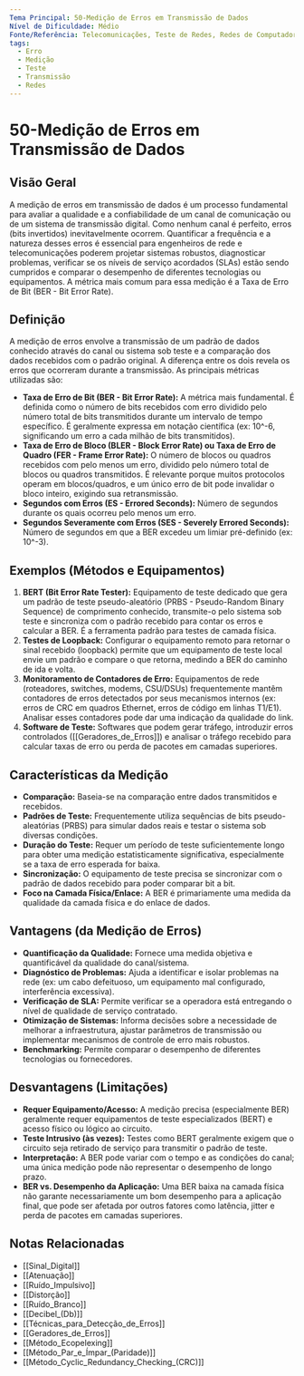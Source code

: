 ```yaml
---
Tema Principal: 50-Medição de Erros em Transmissão de Dados
Nível de Dificuldade: Médio
Fonte/Referência: Telecomunicações, Teste de Redes, Redes de Computadores
tags:
  - Erro
  - Medição
  - Teste
  - Transmissão
  - Redes
---
```


# 50-Medição de Erros em Transmissão de Dados

## Visão Geral

A medição de erros em transmissão de dados é um processo fundamental para avaliar a qualidade e a confiabilidade de um canal de comunicação ou de um sistema de transmissão digital. Como nenhum canal é perfeito, erros (bits invertidos) inevitavelmente ocorrem. Quantificar a frequência e a natureza desses erros é essencial para engenheiros de rede e telecomunicações poderem projetar sistemas robustos, diagnosticar problemas, verificar se os níveis de serviço acordados (SLAs) estão sendo cumpridos e comparar o desempenho de diferentes tecnologias ou equipamentos. A métrica mais comum para essa medição é a Taxa de Erro de Bit (BER - Bit Error Rate).

## Definição

A medição de erros envolve a transmissão de um padrão de dados conhecido através do canal ou sistema sob teste e a comparação dos dados recebidos com o padrão original. A diferença entre os dois revela os erros que ocorreram durante a transmissão. As principais métricas utilizadas são:
*   **Taxa de Erro de Bit (BER - Bit Error Rate):** A métrica mais fundamental. É definida como o número de bits recebidos com erro dividido pelo número total de bits transmitidos durante um intervalo de tempo específico. É geralmente expressa em notação científica (ex: 10^-6, significando um erro a cada milhão de bits transmitidos).
*   **Taxa de Erro de Bloco (BLER - Block Error Rate) ou Taxa de Erro de Quadro (FER - Frame Error Rate):** O número de blocos ou quadros recebidos com pelo menos um erro, dividido pelo número total de blocos ou quadros transmitidos. É relevante porque muitos protocolos operam em blocos/quadros, e um único erro de bit pode invalidar o bloco inteiro, exigindo sua retransmissão.
*   **Segundos com Erros (ES - Errored Seconds):** Número de segundos durante os quais ocorreu pelo menos um erro.
*   **Segundos Severamente com Erros (SES - Severely Errored Seconds):** Número de segundos em que a BER excedeu um limiar pré-definido (ex: 10^-3).

## Exemplos (Métodos e Equipamentos)

1.  **BERT (Bit Error Rate Tester):** Equipamento de teste dedicado que gera um padrão de teste pseudo-aleatório (PRBS - Pseudo-Random Binary Sequence) de comprimento conhecido, transmite-o pelo sistema sob teste e sincroniza com o padrão recebido para contar os erros e calcular a BER. É a ferramenta padrão para testes de camada física.
2.  **Testes de Loopback:** Configurar o equipamento remoto para retornar o sinal recebido (loopback) permite que um equipamento de teste local envie um padrão e compare o que retorna, medindo a BER do caminho de ida e volta.
3.  **Monitoramento de Contadores de Erro:** Equipamentos de rede (roteadores, switches, modems, CSU/DSUs) frequentemente mantêm contadores de erros detectados por seus mecanismos internos (ex: erros de CRC em quadros Ethernet, erros de código em linhas T1/E1). Analisar esses contadores pode dar uma indicação da qualidade do link.
4.  **Software de Teste:** Softwares que podem gerar tráfego, introduzir erros controlados ([[Geradores_de_Erros]]) e analisar o tráfego recebido para calcular taxas de erro ou perda de pacotes em camadas superiores.

## Características da Medição

*   **Comparação:** Baseia-se na comparação entre dados transmitidos e recebidos.
*   **Padrões de Teste:** Frequentemente utiliza sequências de bits pseudo-aleatórias (PRBS) para simular dados reais e testar o sistema sob diversas condições.
*   **Duração do Teste:** Requer um período de teste suficientemente longo para obter uma medição estatisticamente significativa, especialmente se a taxa de erro esperada for baixa.
*   **Sincronização:** O equipamento de teste precisa se sincronizar com o padrão de dados recebido para poder comparar bit a bit.
*   **Foco na Camada Física/Enlace:** A BER é primariamente uma medida da qualidade da camada física e do enlace de dados.

## Vantagens (da Medição de Erros)

*   **Quantificação da Qualidade:** Fornece uma medida objetiva e quantificável da qualidade do canal/sistema.
*   **Diagnóstico de Problemas:** Ajuda a identificar e isolar problemas na rede (ex: um cabo defeituoso, um equipamento mal configurado, interferência excessiva).
*   **Verificação de SLA:** Permite verificar se a operadora está entregando o nível de qualidade de serviço contratado.
*   **Otimização de Sistemas:** Informa decisões sobre a necessidade de melhorar a infraestrutura, ajustar parâmetros de transmissão ou implementar mecanismos de controle de erro mais robustos.
*   **Benchmarking:** Permite comparar o desempenho de diferentes tecnologias ou fornecedores.

## Desvantagens (Limitações)

*   **Requer Equipamento/Acesso:** A medição precisa (especialmente BER) geralmente requer equipamentos de teste especializados (BERT) e acesso físico ou lógico ao circuito.
*   **Teste Intrusivo (às vezes):** Testes como BERT geralmente exigem que o circuito seja retirado de serviço para transmitir o padrão de teste.
*   **Interpretação:** A BER pode variar com o tempo e as condições do canal; uma única medição pode não representar o desempenho de longo prazo.
*   **BER vs. Desempenho da Aplicação:** Uma BER baixa na camada física não garante necessariamente um bom desempenho para a aplicação final, que pode ser afetada por outros fatores como latência, jitter e perda de pacotes em camadas superiores.

## Notas Relacionadas

*   [[Sinal_Digital]]
*   [[Atenuação]]
*   [[Ruído_Impulsivo]]
*   [[Distorção]]
*   [[Ruído_Branco]]
*   [[Decibel_(Db)]]
*   [[Técnicas_para_Detecção_de_Erros]]
*   [[Geradores_de_Erros]]
*   [[Método_Ecopelexing]]
*   [[Método_Par_e_Ímpar_(Paridade)]]
*   [[Método_Cyclic_Redundancy_Checking_(CRC)]]

